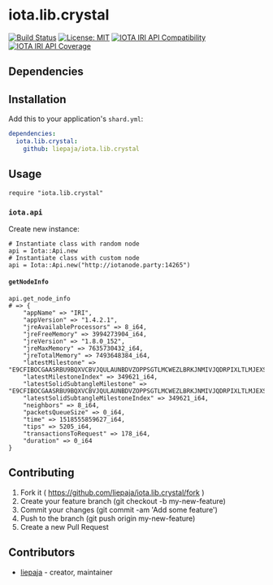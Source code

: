 # iota.lib.crystal

[![Build Status](https://travis-ci.org/liepaja/iota.lib.crystal.svg?branch=master)](https://travis-ci.org/liepaja/iota.lib.crystal)
[![License: MIT](https://img.shields.io/badge/License-MIT-yellow.svg)](https://opensource.org/licenses/MIT)
[![IOTA IRI API Compatibility](https://img.shields.io/badge/IOTA%20IRI%20API%20compatibility-v1.4.0-blue.svg)](https://iota.readme.io/v1.3.0/reference)
[![IOTA IRI API Coverage](https://img.shields.io/badge/IOTA%20IRI%20API%20coverage-1/15%20commands-blue.svg)](https://iota.readme.io/v1.3.0/reference)

## Dependencies


## Installation

Add this to your application's `shard.yml`:

```yaml
dependencies:
  iota.lib.crystal:
    github: liepaja/iota.lib.crystal
```

## Usage

```crystal
require "iota.lib.crystal"
```
### `iota.api`
Create new instance:
```crystal
# Instantiate class with random node
api = Iota::Api.new 
# Instantiate class with custom node
api = Iota::Api.new("http://iotanode.party:14265")
```

#### `getNodeInfo`


```crystal
api.get_node_info
# => {
    "appName" => "IRI", 
    "appVersion" => "1.4.2.1", 
    "jreAvailableProcessors" => 8_i64, 
    "jreFreeMemory" => 3994273904_i64, 
    "jreVersion" => "1.8.0_152", 
    "jreMaxMemory" => 7635730432_i64, 
    "jreTotalMemory" => 7493648384_i64, 
    "latestMilestone" => "E9CFIBOCGAASRBU9BQXVCBVJQULAUNBDVZOPPSGTLMCWEZLBRKJNMIVJQDRPIXLTLMJEXSHWZLAJ99999", 
    "latestMilestoneIndex" => 349621_i64, 
    "latestSolidSubtangleMilestone" => "E9CFIBOCGAASRBU9BQXVCBVJQULAUNBDVZOPPSGTLMCWEZLBRKJNMIVJQDRPIXLTLMJEXSHWZLAJ99999", 
    "latestSolidSubtangleMilestoneIndex" => 349621_i64, 
    "neighbors" => 8_i64, 
    "packetsQueueSize" => 0_i64, 
    "time" => 1518555859627_i64, 
    "tips" => 5205_i64, 
    "transactionsToRequest" => 178_i64, 
    "duration" => 0_i64
}
```

## Contributing

1. Fork it ( https://github.com/liepaja/iota.lib.crystal/fork )
2. Create your feature branch (git checkout -b my-new-feature)
3. Commit your changes (git commit -am 'Add some feature')
4. Push to the branch (git push origin my-new-feature)
5. Create a new Pull Request

## Contributors

- [liepaja](https://github.com/[your-github-name])  - creator, maintainer
